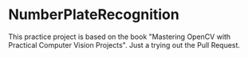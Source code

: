 # NumberPlateRecognition
This practice project is based on the book "Mastering OpenCV with Practical Computer Vision Projects". Just a trying out the Pull Request.
